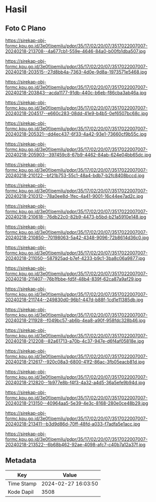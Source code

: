# Hasil

## Foto C Plano

https://sirekap-obj-formc.kpu.go.id/3e0f/pemilu/pdpr/35/17/02/20/07/3517022007007-20240218-213708--4a677cb1-559e-4646-84a0-b00fb1dba507.jpg

https://sirekap-obj-formc.kpu.go.id/3e0f/pemilu/pdpr/35/17/02/20/07/3517022007007-20240218-203515--27d8bb4a-7363-4d0e-9d8a-1973571e5468.jpg

https://sirekap-obj-formc.kpu.go.id/3e0f/pemilu/pdpr/35/17/02/20/07/3517022007007-20240218-203843--acda1177-91db-440c-b6eb-f86cba3ab46a.jpg

https://sirekap-obj-formc.kpu.go.id/3e0f/pemilu/pdpr/35/17/02/20/07/3517022007007-20240218-204517--e660c283-08dd-41e9-b4b5-0ef6507bc68c.jpg

https://sirekap-obj-formc.kpu.go.id/3e0f/pemilu/pdpr/35/17/02/20/07/3517022007007-20240218-205321--dd4ec437-6f33-4a42-93e1-73660cf9b55c.jpg

https://sirekap-obj-formc.kpu.go.id/3e0f/pemilu/pdpr/35/17/02/20/07/3517022007007-20240218-205903--397459c8-67b9-4462-84ab-624e04bb65dc.jpg

https://sirekap-obj-formc.kpu.go.id/3e0f/pemilu/pdpr/35/17/02/20/07/3517022007007-20240218-210122--bf21b753-55c1-48a4-bdb7-b2fc8408bccd.jpg

https://sirekap-obj-formc.kpu.go.id/3e0f/pemilu/pdpr/35/17/02/20/07/3517022007007-20240218-210312--78a0ee8d-1fec-4a41-9001-16c44ee7ad2c.jpg

https://sirekap-obj-formc.kpu.go.id/3e0f/pemilu/pdpr/35/17/02/20/07/3517022007007-20240218-210618--76db22c0-82b9-4473-b5bd-b21a5910e148.jpg

https://sirekap-obj-formc.kpu.go.id/3e0f/pemilu/pdpr/35/17/02/20/07/3517022007007-20240218-210850--70198063-5a42-4348-9096-72b8614d36c0.jpg

https://sirekap-obj-formc.kpu.go.id/3e0f/pemilu/pdpr/35/17/02/20/07/3517022007007-20240218-211050--587925ad-b7ef-4233-b9c1-3ba8c06a9877.jpg

https://sirekap-obj-formc.kpu.go.id/3e0f/pemilu/pdpr/35/17/02/20/07/3517022007007-20240218-211407--76b1fbbe-fd5f-48b4-839f-62ca87a9af29.jpg

https://sirekap-obj-formc.kpu.go.id/3e0f/pemilu/pdpr/35/17/02/20/07/3517022007007-20240218-211744--249830d0-96b1-447d-b88f-1cd1e11385db.jpg

https://sirekap-obj-formc.kpu.go.id/3e0f/pemilu/pdpr/35/17/02/20/07/3517022007007-20240218-211928--f049bc57-ab6b-4ea8-a90f-958fdc328b46.jpg

https://sirekap-obj-formc.kpu.go.id/3e0f/pemilu/pdpr/35/17/02/20/07/3517022007007-20240218-212208--82a61713-a70b-4c37-947e-d6f4af05818e.jpg

https://sirekap-obj-formc.kpu.go.id/3e0f/pemilu/pdpr/35/17/02/20/07/3517022007007-20240218-212617--920c08a3-6800-41f2-86ac-3fb05eacb81d.jpg

https://sirekap-obj-formc.kpu.go.id/3e0f/pemilu/pdpr/35/17/02/20/07/3517022007007-20240218-212820--1b977e8b-f4f3-4a32-a4d5-36a5efe9b94d.jpg

https://sirekap-obj-formc.kpu.go.id/3e0f/pemilu/pdpr/35/17/02/20/07/3517022007007-20240218-213150--40964aa5-5e39-4e3c-8168-280e0ce48b29.jpg

https://sirekap-obj-formc.kpu.go.id/3e0f/pemilu/pdpr/35/17/02/20/07/3517022007007-20240218-213411--b3d9d86d-70ff-48fd-a033-f7adfa5e1acc.jpg

https://sirekap-obj-formc.kpu.go.id/3e0f/pemilu/pdpr/35/17/02/20/07/3517022007007-20240218-213522--6b68b462-92ae-4098-afc7-c40b7a12a37f.jpg


## Metadata

| Key        | Value               |
| ---------- | ------------------- |
| Time Stamp | 2024-02-27 16:03:50 |
| Kode Dapil | 3508                |




